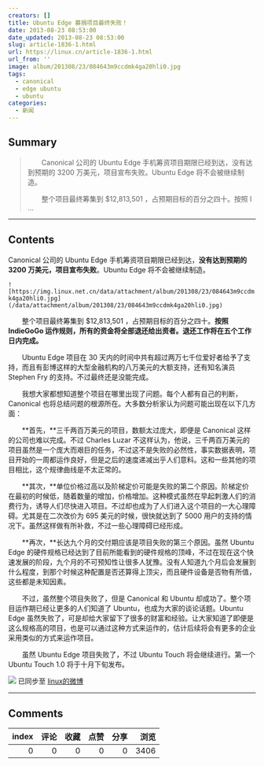 ```yaml
---
creators: []
title: Ubuntu Edge 募捐项目最终失败！
date: 2013-08-23 08:53:00
date_updated: 2013-08-23 08:53:00
slug: article-1836-1.html
url: https://linux.cn/article-1836-1.html
url_from: ''
image: album/201308/23/084643m9ccdmk4ga20hli0.jpg
tags:
  - canonical
  - edge ubuntu
  - ubuntu
categories:
  - 新闻
---
```


## Summary

> 　　Canonical 公司的 Ubuntu Edge 手机筹资项目期限已经到达，没有达到预期的 3200 万美元，项目宣布失败。Ubuntu Edge 将不会被继续制造。
> 
> 　　整个项目最终筹集到 $12,813,501 ，占预期目标的百分之四十。按照 I ...

***

<!-- more -->

## Contents

Canonical 公司的 Ubuntu Edge 手机筹资项目期限已经到达，**没有达到预期的 3200 万美元，项目宣布失败**。Ubuntu Edge 将不会被继续制造。

`![https://img.linux.net.cn/data/attachment/album/201308/23/084643m9ccdmk4ga20hli0.jpg](/data/attachment/album/201308/23/084643m9ccdmk4ga20hli0.jpg)`

　　整个项目最终筹集到 $12,813,501 ，占预期目标的百分之四十。**按照 IndieGoGo 运作规则，所有的资金将全部退还给出资者。退还工作将在五个工作日内完成。**

　　Ubuntu Edge 项目在 30 天内的时间中共有超过两万七千位爱好者给予了支持，而且有彭博这样的大型金融机构的八万美元的大额支持，还有知名演员 Stephen Fry 的支持。不过最终还是没能完成。

　　我想大家都想知道整个项目在哪里出现了问题。每个人都有自己的判断，Canonical 也将总结问题的根源所在。大多数分析家认为问题可能出现在以下几方面：

　　**首先，**三千两百万美元的项目，数额太过庞大，即便是 Canonical 这样的公司也难以完成。不过 Charles Luzar 不这样认为，他说，三千两百万美元的项目虽然是一个庞大而艰巨的任务，不过这不是失败的必然性，事实数据表明，项目开始的一周都运作良好，但是之后的速度递减出乎人们意料。这和一些其他的项目相比，这个规律曲线是不太正常的。

　　**其次，**单位价格过高以及阶梯定价可能是失败的第二个原因。阶梯定价在最初的时候低，随着数量的增加，价格增加。这种模式虽然在早起刺激人们的消费行为，诱导人们尽快进入项目。不过却也成为了人们进入这个项目的一大心理障碍。尤其是在二次改价为 695 美元的时候，很快就达到了 5000 用户的支持的情况下。虽然这样做有所补救，不过一些心理障碍已经形成。

　　**再次，**长达九个月的交付期应该是项目失败的第三个原因。虽然 Ubuntu Edge 的硬件规格已经达到了目前所能看到的硬件规格的顶峰，不过在现在这个快速发展的阶段，九个月的不可预知性让很多人犹豫。没有人知道九个月后会发展到什么程度，到那个时候这种配置是否还算得上顶尖，而且硬件设备是否物有所值，这些都是未知因素。

　　不过，虽然整个项目失败了，但是 Canonical 和 Ubuntu 却成功了。整个项目运作期已经让更多的人们知道了 Ubuntu，也成为大家的谈论话题。Ubuntu Edge 虽然失败了，可是却给大家留下了很多的财富和经验。让大家知道了即便是这么规格高的项目，也是可以通过这种方式来运作的，估计后续将会有更多的企业采用类似的方式来运作项目。

　　虽然 Ubuntu Edge 项目失败了，不过 Ubuntu Touch 将会继续进行。第一个 Ubuntu Touch 1.0 将于十月下旬发布。

![](https://img.linux.net.cn/xwb/images/bgimg/icon_logo.png) 已同步至 [linux的微博](http://weibo.com/1772191555/A628i2q5N)

***

## Comments


|   index |   评论 |   收藏 |   点赞 |   分享 |   浏览 |
|--------:|-------:|-------:|-------:|-------:|-------:|
|       0 |      0 |      0 |      0 |      0 |   3406 |
